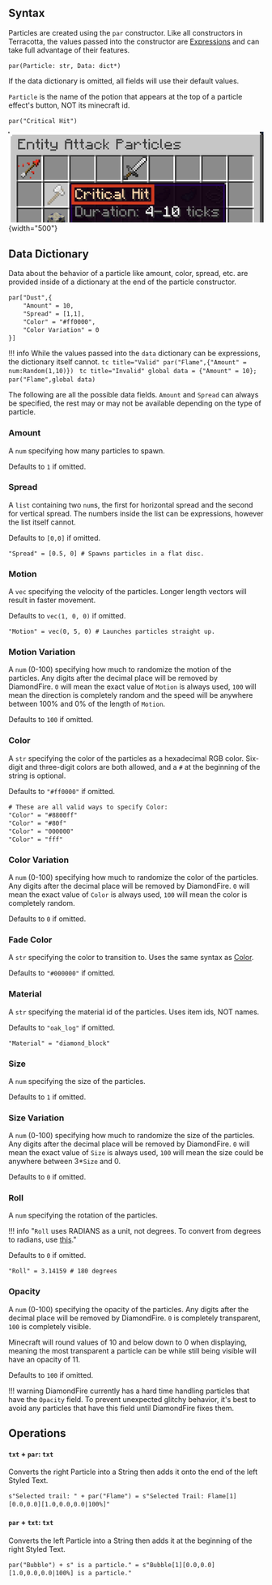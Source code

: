 ## Syntax
Particles are created using the `par` constructor. Like all constructors in Terracotta, the values passed into the constructor are [Expressions](../language_features/expressions.md) and can take full advantage of their features. 

```tc
par(Particle: str, Data: dict*)
```

If the data dictionary is omitted, all fields will use their default values.

`Particle` is the name of the potion that appears at the top of a particle effect's button, NOT its minecraft id.

```tc
par("Critical Hit")
```

![Clarification Image](../assets/particle_arg_clarification.png){width="500"}

## Data Dictionary
Data about the behavior of a particle like amount, color, spread, etc. are provided inside of a dictionary at the end of the particle constructor.

```tc 
par["Dust",{
    "Amount" = 10,
    "Spread" = [1,1],
    "Color" = "#ff0000",
    "Color Variation" = 0
}]
```

!!! info 
    While the values passed into the `data` dictionary can be expressions, the dictionary itself cannot. 
    ```tc title="Valid"
    par("Flame",{"Amount" = num:Random(1,10)})
    ```
    ```tc title="Invalid"
    global data = {"Amount" = 10};
    par("Flame",global data)
    ```

The following are all the possible data fields. `Amount` and `Spread` can always be specified, the rest may or may not be available depending on the type of particle.

### Amount
A `num` specifying how many particles to spawn. 

Defaults to `1` if omitted.

### Spread
A `list` containing two `num`s, the first for horizontal spread and the second for vertical spread. The numbers inside the list can be expressions, however the list itself cannot.

Defaults to `[0,0]` if omitted.

```tc title="Example"
"Spread" = [0.5, 0] # Spawns particles in a flat disc.
```

### Motion
A `vec` specifying the velocity of the particles. Longer length vectors will result in faster movement. 

Defaults to `vec(1, 0, 0)` if omitted.

```tc title="Example"
"Motion" = vec(0, 5, 0) # Launches particles straight up.
```

### Motion Variation
A `num` (0-100) specifying how much to randomize the motion of the particles. Any digits after the decimal place will be removed by DiamondFire. `0` will mean the exact value of `Motion` is always used, `100` will mean the direction is completely random and the speed will be anywhere between 100% and 0% of the length of `Motion`. 

Defaults to `100` if omitted.

### Color
A `str` specifying the color of the particles as a hexadecimal RGB color. Six-digit and three-digit colors are both allowed, and a `#` at the beginning of the string is optional.

Defaults to `"#ff0000"` if omitted.

```tc title="Example"
# These are all valid ways to specify Color:
"Color" = "#8800ff"
"Color" = "#80f"
"Color" = "000000"
"Color" = "fff"
```

### Color Variation
A `num` (0-100) specifying how much to randomize the color of the particles. Any digits after the decimal place will be removed by DiamondFire. `0` will mean the exact value of `Color` is always used, `100` will mean the color is completely random.

Defaults to `0` if omitted.

### Fade Color
A `str` specifying the color to transition to. Uses the same syntax as [Color](particle.md#color).

Defaults to `"#000000"` if omitted.

### Material
A `str` specifying the material id of the particles. Uses item ids, NOT names.

Defaults to `"oak_log"` if omitted.

```tc title="Example"
"Material" = "diamond_block"
```

### Size
A `num` specifying the size of the particles.

Defaults to `1` if omitted.

### Size Variation
A `num` (0-100) specifying how much to randomize the size of the particles. Any digits after the decimal place will be removed by DiamondFire. `0` will mean the exact value of `Size` is always used, `100` will mean the size could be anywhere between 3*`Size` and 0.

Defaults to `0` if omitted.

### Roll
A `num` specifying the rotation of the particles.

!!! info "`Roll` uses RADIANS as a unit, not degrees. To convert from degrees to radians, use [this](https://www.google.com/search?q=degrees+to+radians)."

Defaults to `0` if omitted.


```tc title="Example"
"Roll" = 3.14159 # 180 degrees
```

### Opacity
A `num` (0-100) specifying the opacity of the particles. Any digits after the decimal place will be removed by DiamondFire. `0` is completely transparent, `100` is completely visible. 

Minecraft will round values of 10 and below down to 0 when displaying, meaning the most transparent a particle can be while still being visible will have an opacity of 11.

Defaults to `100` if omitted.

!!! warning 
    DiamondFire currently has a hard time handling particles that have the `Opacity` field. To prevent unexpected glitchy behavior, it's best to avoid any particles that have this field until DiamondFire fixes them.

## Operations

#### `txt` + `par`: `txt`
Converts the right Particle into a String then adds it onto the end of the left Styled Text.
```tc
s"Selected trail: " + par("Flame") = s"Selected Trail: Flame[1][0.0,0.0][1.0,0.0,0.0|100%]"
```

#### `par` + `txt`: `txt`
Converts the left Particle into a String then adds it at the beginning of the right Styled Text.
```tc
par("Bubble") + s" is a particle." = s"Bubble[1][0.0,0.0][1.0,0.0,0.0|100%] is a particle."
```
